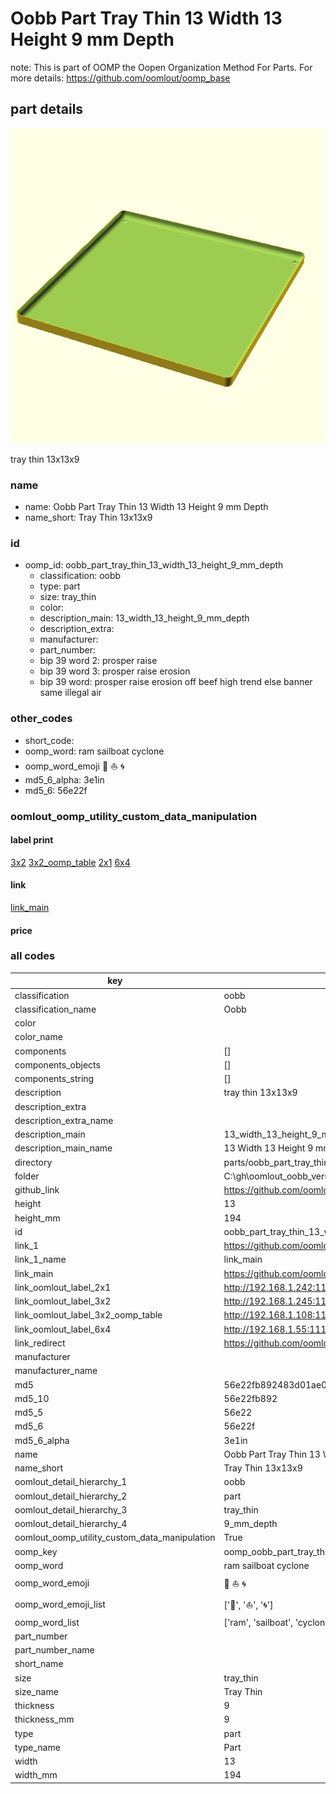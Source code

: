 # Oobb Part Tray Thin 13 Width 13 Height 9 mm Depth  

note: This is part of OOMP the Oopen Organization Method For Parts. For more details: https://github.com/oomlout/oomp_base

##  part details
  

[![](3dpr.png)](3dpr.png)

tray thin 13x13x9



### name
* name: Oobb Part Tray Thin 13 Width 13 Height 9 mm Depth
* name_short: Tray Thin 13x13x9 
### id
* oomp_id: oobb_part_tray_thin_13_width_13_height_9_mm_depth
  * classification: oobb
  * type: part
  * size: tray_thin
  * color: 
  * description_main: 13_width_13_height_9_mm_depth
  * description_extra: 
  * manufacturer: 
  * part_number: 
  * bip 39 word 2: prosper raise
  * bip 39 word 3: prosper raise erosion
  * bip 39 word: prosper raise erosion off beef high trend else banner same illegal air

### other_codes
* short_code: 
* oomp_word: ram sailboat cyclone
* oomp_word_emoji :ram: :sailboat: :cyclone:
* md5_6_alpha: 3e1in
* md5_6: 56e22f






### oomlout_oomp_utility_custom_data_manipulation
#### label print
[3x2](http://192.168.1.245:1112/?label=oomp%203e1in)
[3x2_oomp_table](http://192.168.1.108:1112/?label=oomp%203e1in)
[2x1](http://192.168.1.242:1112/?label=oomp%203e1in)
[6x4](http://192.168.1.55:1112/?label=oomp%203e1in)    

#### link

[link_main](https://github.com/oomlout/oomlout_oobb_version_4_generated_parts/tree/main/navigation_oomp/oobb/part/tray_thin/13_width_13_height_9_mm_depth/part)                              

#### price







### all codes 
| key | value |  
| --- | --- |  
| classification | oobb |  
| classification_name | Oobb |  
| color |  |  
| color_name |  |  
| components | [] |  
| components_objects | [] |  
| components_string | [] |  
| description | tray thin 13x13x9 |  
| description_extra |  |  
| description_extra_name |  |  
| description_main | 13_width_13_height_9_mm_depth |  
| description_main_name | 13 Width 13 Height 9 mm Depth |  
| directory | parts/oobb_part_tray_thin_13_width_13_height_9_mm_depth |  
| folder | C:\gh\oomlout_oobb_version_4_generated_parts\parts\oobb_part_tray_thin_13_width_13_height_9_mm_depth |  
| github_link | https://github.com/oomlout/oomlout_oomp_part_src/tree/main/parts/oobb_part_tray_thin_13_width_13_height_9_mm_depth |  
| height | 13 |  
| height_mm | 194 |  
| id | oobb_part_tray_thin_13_width_13_height_9_mm_depth |  
| link_1 | https://github.com/oomlout/oomlout_oobb_version_4_generated_parts/tree/main/navigation_oomp/oobb/part/tray_thin/13_width_13_height_9_mm_depth/part |  
| link_1_name | link_main |  
| link_main | https://github.com/oomlout/oomlout_oobb_version_4_generated_parts/tree/main/navigation_oomp/oobb/part/tray_thin/13_width_13_height_9_mm_depth/part |  
| link_oomlout_label_2x1 | http://192.168.1.242:1112/?label=oomp%203e1in |  
| link_oomlout_label_3x2 | http://192.168.1.245:1112/?label=oomp%203e1in |  
| link_oomlout_label_3x2_oomp_table | http://192.168.1.108:1112/?label=oomp%203e1in |  
| link_oomlout_label_6x4 | http://192.168.1.55:1112/?label=oomp%203e1in |  
| link_redirect | https://github.com/oomlout/oomlout_oobb_version_4_generated_parts/tree/main/parts/oobb_tray_thin_13_13_09 |  
| manufacturer |  |  
| manufacturer_name |  |  
| md5 | 56e22fb892483d01ae0a0994996c4d64 |  
| md5_10 | 56e22fb892 |  
| md5_5 | 56e22 |  
| md5_6 | 56e22f |  
| md5_6_alpha | 3e1in |  
| name | Oobb Part Tray Thin 13 Width 13 Height 9 mm Depth |  
| name_short | Tray Thin 13x13x9  |  
| oomlout_detail_hierarchy_1 | oobb |  
| oomlout_detail_hierarchy_2 | part |  
| oomlout_detail_hierarchy_3 | tray_thin |  
| oomlout_detail_hierarchy_4 | 9_mm_depth |  
| oomlout_oomp_utility_custom_data_manipulation | True |  
| oomp_key | oomp_oobb_part_tray_thin_13_width_13_height_9_mm_depth |  
| oomp_word | ram sailboat cyclone |  
| oomp_word_emoji | :ram: :sailboat: :cyclone: |  
| oomp_word_emoji_list | [':ram:', ':sailboat:', ':cyclone:'] |  
| oomp_word_list | ['ram', 'sailboat', 'cyclone'] |  
| part_number |  |  
| part_number_name |  |  
| short_name |  |  
| size | tray_thin |  
| size_name | Tray Thin |  
| thickness | 9 |  
| thickness_mm | 9 |  
| type | part |  
| type_name | Part |  
| width | 13 |  
| width_mm | 194 |  

